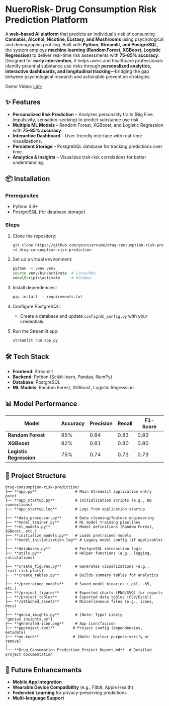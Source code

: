 # NueroRisk- Drug Consumption Risk Prediction Platform  

A **web-based AI platform** that predicts an individual’s risk of consuming **Cannabis, Alcohol, Nicotine, Ecstasy, and Mushrooms** using psychological and demographic profiling. Built with **Python, Streamlit, and PostgreSQL**, the system employs **machine learning (Random Forest, XGBoost, Logistic Regression)** to deliver real-time risk assessments with **75-85% accuracy**. Designed for **early intervention**, it helps users and healthcare professionals identify potential substance use risks through **personalized analytics, interactive dashboards, and longitudinal tracking**—bridging the gap between psychological research and actionable prevention strategies.  

Demo Video: [Link](https://drive.google.com/file/d/1hLHs1nG0DSvIk0v3TCdpLSO3PT1VNsXo/view)


## ✨ Features  

- **Personalized Risk Prediction** – Analyzes personality traits (Big Five, impulsivity, sensation-seeking) to predict substance use risk.  
- **Multiple ML Models** – Random Forest, XGBoost, and Logistic Regression with **75-85% accuracy**.  
- **Interactive Dashboard** – User-friendly interface with real-time visualizations.  
- **Persistent Storage** – PostgreSQL database for tracking predictions over time.  
- **Analytics & Insights** – Visualizes trait-risk correlations for better understanding.  

## 📦 Installation  

### Prerequisites  
- Python 3.8+  
- PostgreSQL (for database storage)  

### Steps  
1. Clone the repository:  
   ```bash  
   git clone https://github.com/yourusername/drug-consumption-risk-prediction.git  
   cd drug-consumption-risk-prediction  
   ```  

2. Set up a virtual environment:  
   ```bash  
   python -m venv venv  
   source venv/bin/activate  # Linux/Mac  
   venv\Scripts\activate     # Windows  
   ```  

3. Install dependencies:  
   ```bash  
   pip install -r requirements.txt  
   ```  

4. Configure PostgreSQL:  
   - Create a database and update `config/db_config.py` with your credentials.  

5. Run the Streamlit app:  
   ```bash  
   streamlit run app.py  
   ```  

## 🛠️ Tech Stack  

- **Frontend**: Streamlit  
- **Backend**: Python (Scikit-learn, Pandas, NumPy)  
- **Database**: PostgreSQL  
- **ML Models**: Random Forest, XGBoost, Logistic Regression  

## 📊 Model Performance  

| Model               | Accuracy | Precision | Recall | F1-Score |  
|---------------------|----------|-----------|--------|----------|  
| **Random Forest**   | 85%      | 0.84      | 0.83   | 0.83     |  
| **XGBoost**         | 82%      | 0.81      | 0.80   | 0.80     |  
| **Logistic Regression** | 75%  | 0.74      | 0.73   | 0.73     |  

## 📂 Project Structure  

```  
drug-consumption-risk-prediction/  
├── **app.py**                 # Main Streamlit application entry point  
├── **app_startup.py**         # Initialization scripts (e.g., DB connections)  
├── **app_startup.log**        # Logs from application startup  
│  
├── **data_processor.py**      # Data cleaning/feature engineering  
├── **model_trainer.py**       # ML model training pipelines  
├── **ml_models.py**           # Model definitions (Random Forest, XGBoost, etc.)  
├── **initialize_models.py**   # Loads pretrained models  
├── **model_initialization.leg** # Legacy model config (if applicable)  
│  
├── **databases.py**           # PostgreSQL interaction logic  
├── **utils.py**               # Helper functions (e.g., logging, calculations)  
│  
├── **create_figures.py**      # Generates visualizations (e.g., trait-risk plots)  
├── **create_tables.py**       # Builds summary tables for analytics  
│  
├── **/pretrained_models**     # Saved model binaries (.pkl, .h5, etc.)  
├── **/project_figures**       # Exported charts (PNG/SVG) for reports  
├── **/project_tables**        # Exported data tables (CSV/Excel)  
├── **/attached_assets**       # Miscellaneous files (e.g., icons, docs)  
│  
├── **geniu_imights.py**       # [Note: Typo? Likely "genius_insights.py"]  
├── **generated-icon.png**     # App icon/favicon  
├── **ppproject.toml**        # Project config (dependencies, metadata)  
├── **no.keck**               # [Note: Unclear purpose—verify or remove]  
│  
└── **Drug_Consumption_Prediction_Project_Report.md**  # Detailed project documentation  
```  

## 🔮 Future Enhancements  

- **Mobile App Integration**  
- **Wearable Device Compatibility** (e.g., Fitbit, Apple Health)  
- **Federated Learning** for privacy-preserving predictions  
-  **Multi-language Support**  
